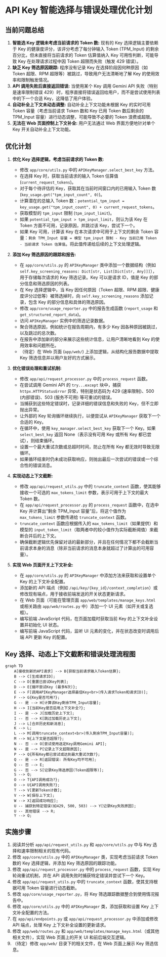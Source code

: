 # API Key 智能选择与错误处理优化计划

## 当前问题总结

1. **智能选 Key 逻辑未考虑当前请求的 Token 数:** 现有的 Key 选择逻辑主要依赖于 Key 的健康度评分，该评分考虑了每分钟输入 Token (TPM_Input) 的剩余百分比，但未直接将当前请求的 Token 估算值纳入 Key 可用性判断，可能导致 Key 在处理请求过程中因 Token 超限而失败（触发 429 错误）。
2. **缺乏 Key 筛选原因跟踪:** 程序没有记录 Key 在选择阶段因何种原因（如 Token 超限、RPM 超限等）被跳过，导致用户无法清晰地了解 Key 的使用效率和限制触发情况。
3. **API 调用失败后直接返回错误:** 当使用某个 Key 调用 Gemini API 失败（特别是速率限制错误 429）时，程序直接将错误返回给用户，而不是尝试使用列表中的下一个合适 Key，这降低了用户体验。
4. **自动补全上下文未动态调整:** 自动补全上下文功能未根据 Key 的实时可用 Token 容量（考虑当前请求 Token 数和 Key 已用 Token 数后剩余的 TPM_Input 容量）进行动态调整，可能导致不必要的 Token 浪费或超限。
5. **无法在 Web 页面控制上下文补全:** 用户无法通过 Web 界面方便地针对单个 Key 开关自动补全上下文功能。

## 优化计划

1. **优化 Key 选择逻辑，考虑当前请求的 Token 数:**
    * 修改 `app/core/utils.py` 中的 `APIKeyManager.select_best_key` 方法。
    * 在选择 Key 时，获取当前请求的输入 Token 估算值 (`current_request_tokens`)。
    * 对于每个待评估的 Key，获取其在当前时间窗口内的已用输入 Token 数 (`key_usage.get("tpm_input_count", 0)`)。
    * 计算潜在的总输入 Token 数：`potential_tpm_input = key_usage.get("tpm_input_count", 0) + current_request_tokens`。
    * 获取模型的 `tpm_input` 限制 (`tpm_input_limit`)。
    * 如果 `potential_tpm_input > tpm_input_limit`，则认为该 Key 在 Token 方面不可用，记录原因，并跳过该 Key，尝试下一个。
    * 如果 Key 可用，计算该 Key 在本次请求中可用于上下文的剩余 Token 容量：`剩余 TPM_Input 容量 = 模型 tpm_input 限制 - Key 当前已用 Token - 当前请求 Token 估算值`。将此值传递给后续的上下文处理逻辑。

2. **添加 Key 筛选原因的跟踪和报告:**
    * 在 `app/core/utils.py` 的 `APIKeyManager` 类中添加一个数据结构（例如 `self.key_screening_reasons: Dict[str, List[Dict[str, Any]]]`），用于存储每次请求的 Key 筛选记录。Key 可以是请求 ID，值是 Key 的部分信息和筛选原因的列表。
    * 在 Key 选择逻辑中，当 Key 因任何原因（Token 超限、RPM 超限、健康度评分过低等）被筛选掉时，向 `self.key_screening_reasons` 添加记录，包含 Key 的部分信息和具体的筛选原因。
    * 修改 `app/core/usage_reporter.py` 中的报告生成函数 (`report_usage` 和 `get_structured_report_data`)。
    * 访问 `APIKeyManager` 实例中的筛选记录数据。
    * 聚合筛选原因，例如统计在报告周期内，有多少 Key 因各种原因被跳过，以及跳过的总次数。
    * 在报告中添加新的部分来展示这些统计信息，让用户清晰地看到 Key 的使用效率和问题所在。
    * （待定）在 Web 页面 (`app/web/`) 上添加逻辑，从结构化报告数据中提取 Key 筛选信息并以用户友好的方式展示。

3. **优化错误处理和重试机制:**
    * 修改 `app/api/request_processor.py` 中的 `process_request` 函数。
    * 在尝试调用 Gemini API 的 `try...except` 块中，捕获 `httpx.HTTPStatusError` 异常，特别是状态码为 429 (速率限制)、500 (内部错误)、503 (服务不可用) 等可重试的错误。
    * 当捕获到这些特定错误时，记录详细的错误信息和失败的 Key，但不立即抛出异常。
    * 让外部的 Key 轮询循环继续执行，以便尝试从 `APIKeyManager` 获取下一个合适的 Key。
    * 在循环中，使用 `key_manager.select_best_key` 获取下一个 Key。如果 `select_best_key` 返回 None（表示没有可用 Key 或所有 Key 都已尝试），则结束循环。
    * 设置一个最大重试次数或总超时时间，防止在所有 Key 都无效时导致无限循环。
    * 如果循环结束时仍未成功获取响应，则抛出最后一次尝试的错误或一个综合性的错误消息。

4. **实现动态上下文截断:**
    * 修改 `app/api/request_utils.py` 中的 `truncate_context` 函数，使其能够接收一个可选的 `max_tokens_limit` 参数，表示可用于上下文的最大 Token 数。
    * 在 `app/api/request_processor.py` 的 `process_request` 函数中，在选中 Key 并计算出“剩余 TPM_Input 容量”后，将这个值作为 `max_tokens_limit` 参数传递给 `truncate_context` 函数。
    * `truncate_context` 函数应根据传入的 `max_tokens_limit`（如果提供）和模型的 `input_token_limit`（取两者中的较小值作为实际截断阈值）来截断合并后的上下文。
    * 确保截断逻辑优先保留对话的最新部分，并且在任何情况下都不会截断当前请求本身的消息（除非当前请求的消息本身就超过了计算出的可用容量）。

5. **实现 Web 页面开关上下文补全:**
    * 在 `app/core/utils.py` 的 `APIKeyManager` 中添加方法来获取和设置单个 Key 的上下文补全配置。
    * 添加新的 API 端点（例如 `/api/key/{key_id}/context_completion`）或修改现有端点，用于接收前端发送的开关状态更新请求。
    * 在 Web 页面（可能在管理页面 `app/web/templates/manage_keys.html` 或相关路由 `app/web/routes.py` 中）添加一个 UI 元素（如开关或复选框）。
    * 编写前端 JavaScript 代码，在页面加载时获取当前 Key 的上下文补全设置并初始化 UI 状态。
    * 编写前端 JavaScript 代码，监听 UI 元素的变化，并在状态改变时调用后端 API 更新 Key 的配置。

## Key 选择、动态上下文截断和错误处理流程图

```mermaid
graph TD
    A[接收到新的API请求] --> B{获取当前请求输入Token估算};
    B --> C[生成请求ID];
    C --> D[重置已尝试Key列表];
    D --> E{循环尝试Key (最多N次)};
    E --> F[调用APIKeyManager选择最佳Key<br>(传入请求Token和请求ID)];
    F --> G{Key是否可用?};
    G -- 是 --> H[计算该Key剩余TPM_Input容量];
    H --> I{当前Key是否启用上下文补全?};
    I -- 是 --> J[加载历史上下文];
    I -- 否 --> K[跳过加载历史上下文];
    J --> L[合并历史和新消息];
    K --> L;
    L --> M[调用truncate_context<br>(传入剩余TPM_Input容量)];
    M --> N{上下文是否超限?};
    N -- 否 --> O[尝试使用选定Key调用Gemini API];
    N -- 是 --> P[记录上下文超限原因];
    P --> Q{所有Key都已尝试或达到最大重试次数?};
    Q -- 是 --> R[返回错误: 所有Key均不可用];
    Q -- 否 --> E;
    G -- 否 --> S[记录Key筛选原因(Token超限等)];
    S --> Q;
    O --> T{API调用成功?};
    O --> U{API调用失败?};
    T --> V[更新Token计数];
    V --> W[保存上下文];
    W --> X[返回成功响应];
    U -- 捕获到特定错误(如429, 500, 503) --> Y[记录Key失败原因];
    U -- 其他错误 --> R;
    Y --> Q;
```

## 实施步骤

1. 阅读并分析 `app/api/request_utils.py` 和 `app/core/utils.py` 中与 Key 选择和速率限制相关的现有代码。
2. 修改 `app/core/utils.py` 中的 `APIKeyManager` 类，实现考虑当前请求 Token 数的 Key 选择逻辑，并添加 Key 筛选原因的跟踪功能。
3. 修改 `app/api/request_processor.py` 中的 `process_request` 函数，实现 Key 轮询重试机制，并在 API 调用失败时捕获特定错误并尝试下一个 Key。
4. 修改 `app/api/request_utils.py` 中的 `truncate_context` 函数，使其支持根据可用 Token 容量进行动态截断。
5. 修改 `app/core/usage_reporter.py`，将 Key 筛选跟踪数据整合到使用情况报告中。
6. 修改 `app/core/utils.py` 中的 `APIKeyManager` 类，添加获取和设置 Key 上下文补全配置的方法。
7. 在 `app/api/endpoints.py` 或 `app/api/request_processor.py` 中添加或修改 API 端点，处理 Key 上下文补全设置的更新请求。
8. 修改 `app/web/routes.py` 和 `app/web/templates/manage_keys.html`（或其他相关文件），实现 Web 页面上的开关 UI 和前后端交互逻辑。
9. （待定）修改 `app/web/` 目录下的相关文件，在 Web 页面上展示 Key 筛选信息。
